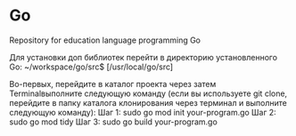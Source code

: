 # Go
Repository for education language programming Go

Для установки доп библиотек перейти в директорию установленного Go: ~/workspace/go/src$ [/usr/local/go/src]

Во-первых, перейдите в каталог проекта через затем Terminalвыполните следующую команду (если вы используете git clone, перейдите в папку каталога клонирования через терминал и выполните следующую команду):
Шаг 1: sudo go mod init your-program.go
Шаг 2: sudo go mod tidy
Шаг 3: sudo go build your-program.go

